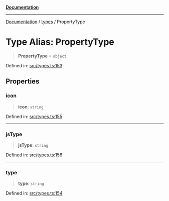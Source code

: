 [**Documentation**](../../README.md)

***

[Documentation](../../README.md) / [types](../README.md) / PropertyType

# Type Alias: PropertyType

> **PropertyType** = `object`

Defined in: [src/types.ts:153](https://github.com/Christian-Me/folder-to-tags-plugin/blob/bf42295620335492a0928fbbe8ccca5ae986f975/src/types.ts#L153)

## Properties

### icon

> **icon**: `string`

Defined in: [src/types.ts:155](https://github.com/Christian-Me/folder-to-tags-plugin/blob/bf42295620335492a0928fbbe8ccca5ae986f975/src/types.ts#L155)

***

### jsType

> **jsType**: `string`

Defined in: [src/types.ts:156](https://github.com/Christian-Me/folder-to-tags-plugin/blob/bf42295620335492a0928fbbe8ccca5ae986f975/src/types.ts#L156)

***

### type

> **type**: `string`

Defined in: [src/types.ts:154](https://github.com/Christian-Me/folder-to-tags-plugin/blob/bf42295620335492a0928fbbe8ccca5ae986f975/src/types.ts#L154)
